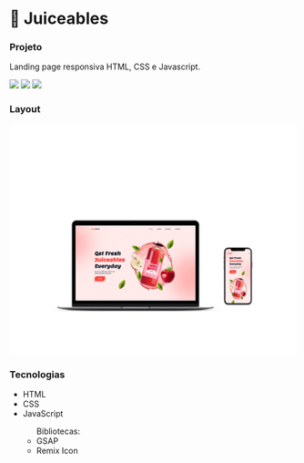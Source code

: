 # 🍎 Juiceables
</p>
<h3 id="descricao"> Projeto </h3>
<p align="justify"> Landing page responsiva HTML, CSS e Javascript.</p>

<div align="left">
<img a src="https://img.shields.io/badge/-HTML5-orange"/>
<img a src="https://img.shields.io/badge/-CSS3-blue"/>
<img a src="https://img.shields.io/badge/-JAVASCRIPT-yellow"/>
</div>

<h3 id="layout"> Layout </h3>
<img src="https://github.com/almeidajonathan/responsive-landing-pages/blob/main/juiceables/screenshot/juiceables-screen.png">

<h3 id="tecnologias">Tecnologias </h3>
 <ul>
 <li> HTML </li>
 <li> CSS </li>
 <li> JavaScript </li>
    <ul>Bibliotecas:
      <li>GSAP</li>
      <li>Remix Icon</li>
  </ul>
</ul>
